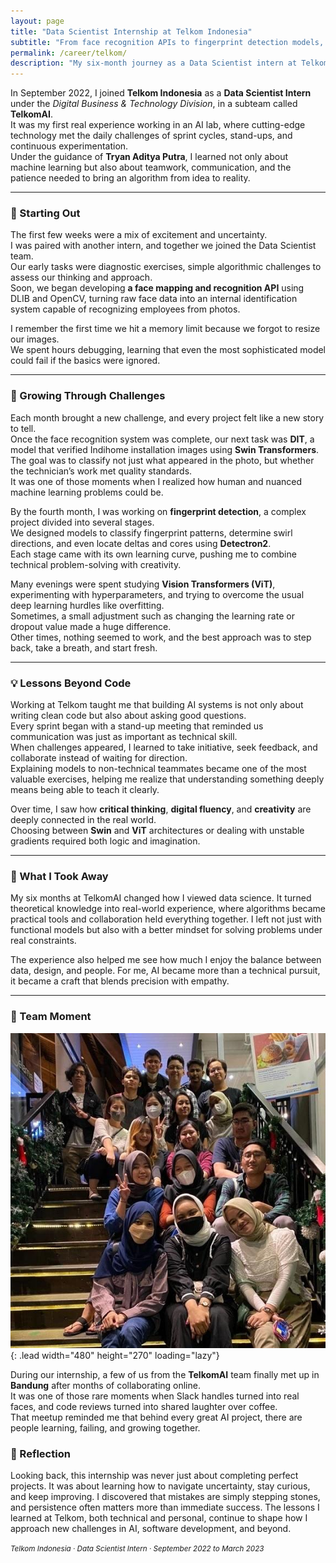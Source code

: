 ```yaml
---
layout: page
title: "Data Scientist Internship at Telkom Indonesia"
subtitle: "From face recognition APIs to fingerprint detection models, a six-month dive into AI at Telkom."
permalink: /career/telkom/
description: "My six-month journey as a Data Scientist intern at Telkom Indonesia, where I worked on computer vision, model optimization, and learned how real AI teams operate in production environments."
---
```



In September 2022, I joined **Telkom Indonesia** as a **Data Scientist Intern** under the *Digital Business & Technology Division*, in a subteam called **TelkomAI**.  
It was my first real experience working in an AI lab, where cutting-edge technology met the daily challenges of sprint cycles, stand-ups, and continuous experimentation.  
Under the guidance of **Tryan Aditya Putra**, I learned not only about machine learning but also about teamwork, communication, and the patience needed to bring an algorithm from idea to reality.


---

### 🧭 Starting Out

The first few weeks were a mix of excitement and uncertainty.  
I was paired with another intern, and together we joined the Data Scientist team.  
Our early tasks were diagnostic exercises, simple algorithmic challenges to assess our thinking and approach.  
Soon, we began developing **a face mapping and recognition API** using DLIB and OpenCV, turning raw face data into an internal identification system capable of recognizing employees from photos.  

I remember the first time we hit a memory limit because we forgot to resize our images.  
We spent hours debugging, learning that even the most sophisticated model could fail if the basics were ignored.

---

### 🧠 Growing Through Challenges

Each month brought a new challenge, and every project felt like a new story to tell.  
Once the face recognition system was complete, our next task was **DIT**, a model that verified Indihome installation images using **Swin Transformers**.  
The goal was to classify not just what appeared in the photo, but whether the technician’s work met quality standards.  
It was one of those moments when I realized how human and nuanced machine learning problems could be.

By the fourth month, I was working on **fingerprint detection**, a complex project divided into several stages.  
We designed models to classify fingerprint patterns, determine swirl directions, and even locate deltas and cores using **Detectron2**.  
Each stage came with its own learning curve, pushing me to combine technical problem-solving with creativity.

Many evenings were spent studying **Vision Transformers (ViT)**, experimenting with hyperparameters, and trying to overcome the usual deep learning hurdles like overfitting.  
Sometimes, a small adjustment such as changing the learning rate or dropout value made a huge difference.  
Other times, nothing seemed to work, and the best approach was to step back, take a breath, and start fresh.

---

### 💡 Lessons Beyond Code

Working at Telkom taught me that building AI systems is not only about writing clean code but also about asking good questions.  
Every sprint began with a stand-up meeting that reminded us communication was just as important as technical skill.  
When challenges appeared, I learned to take initiative, seek feedback, and collaborate instead of waiting for direction.  
Explaining models to non-technical teammates became one of the most valuable exercises, helping me realize that understanding something deeply means being able to teach it clearly.

Over time, I saw how **critical thinking**, **digital fluency**, and **creativity** are deeply connected in the real world.  
Choosing between **Swin** and **ViT** architectures or dealing with unstable gradients required both logic and imagination.

---

### 🚀 What I Took Away

My six months at TelkomAI changed how I viewed data science.
It turned theoretical knowledge into real-world experience, where algorithms became practical tools and collaboration held everything together.
I left not just with functional models but also with a better mindset for solving problems under real constraints.

The experience also helped me see how much I enjoy the balance between data, design, and people.
For me, AI became more than a technical pursuit, it became a craft that blends precision with empathy.

---

### 📸 Team Moment
![Telkom Internship Team](/assets/img/telkom-intern.jpeg){: .lead width="480" height="270" loading="lazy"}


During our internship, a few of us from the **TelkomAI** team finally met up in **Bandung** after months of collaborating online.  
It was one of those rare moments when Slack handles turned into real faces, and code reviews turned into shared laughter over coffee.  
That meetup reminded me that behind every great AI project, there are people learning, failing, and growing together.


### 💭 Reflection

Looking back, this internship was never just about completing perfect projects.
It was about learning how to navigate uncertainty, stay curious, and keep improving.
I discovered that mistakes are simply stepping stones, and persistence often matters more than immediate success.
The lessons I learned at Telkom, both technical and personal, continue to shape how I approach new challenges in AI, software development, and beyond.

<p><small><em>Telkom Indonesia · Data Scientist Intern · September 2022 to March 2023</em></small></p>
